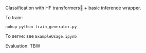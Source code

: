 Classification with HF transformers🤗 + basic inference wrapper.

To train:
```
nohup python train_generator.py
```

To serve:
see ```ExampleUsage.ipynb```

Evaluation:
TBW
